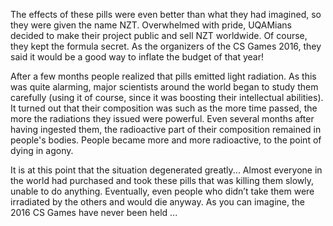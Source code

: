 The effects of these pills were even better than what they had imagined, so they were given the name NZT. Overwhelmed with pride, UQAMians decided to make their project public and sell NZT worldwide. Of course, they kept the formula secret. As the organizers of the CS Games 2016, they said it would be a good way to inflate the budget of that year!

After a few months people realized that pills emitted light radiation. As this was quite alarming, major scientists around the world began to study them carefully (using it of course, since it was boosting their intellectual abilities). It turned out that their composition was such as the more time passed, the more the radiations they issued were powerful. Even several months after having ingested them, the radioactive part of their composition remained in people's bodies. People became more and more radioactive, to the point of dying in agony.

It is at this point that the situation degenerated greatly... Almost everyone in the world had purchased and took these pills that was killing them slowly, unable to do anything. Eventually, even people who didn’t take them were irradiated by the others and would die anyway. As you can imagine, the 2016 CS Games have never been held ...
